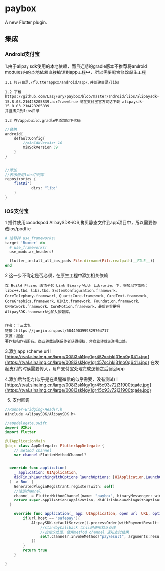 # paybox

A new Flutter plugin.

## 集成

### Android支付宝
1.由于alipay sdk使用的本地依赖，而且近期的gradle版本不推荐将android modules内的本地依赖直接编译到app工程中，所以需要配合修改原生工程

    1.1 打开目录./flutterappxx/android/app/,并创建目录/libs

    1.2 下载 https://github.com/LazyFury/paybox/blob/master/android/libs/alipaysdk-15.8.03.210428205839.aar?raw=true 或在支付宝官方网站下载 alipaysdk-15.8.03.210428205839
    并且拷贝到libs目录

    1.3 在/app/build.gradle中添加如下代码


``` gradle
//替换
android{
    defaultConfig{
        //minSdkVersion 16
        minSdkVersion 19
    }
}


//添加
//表示使用libs中到库
repositories {
    flatDir(
            dirs: "libs"
    )
}
```

### iOS支付宝

1 插件使用cocodspod AlipaySDK-iOS,拷贝静态文件到app项目中，所以需要修改ios/podfile
```ruby
# 注释掉 use_frameworks!
target 'Runner' do
  # use_frameworks!
  use_modular_headers!

  flutter_install_all_ios_pods File.dirname(File.realpath(__FILE__))
end
```
2 这一步不确定是否必须，在原生工程中添加相关依赖
```
在 Build Phases 选项卡的 Link Binary With Libraries 中，增加以下依赖：libc++.tbd、libz.tbd、SystemConfiguration.framework、CoreTelephony.framework、QuartzCore.framework、CoreText.framework、CoreGraphics.framework、UIKit.framework、Foundation.framework、CFNetwork.framework、CoreMotion.framework，最后还需要把AlipaySDK.framework也加入依赖库。


作者：十三太饱
链接：https://juejin.cn/post/6844903999829704717
来源：掘金
著作权归作者所有。商业转载请联系作者获得授权，非商业转载请注明出处。
```
3.添加app scheme url
![https://tva1.sinaimg.cn/large/008i3skNgy1gr457scihkj31no0q641u.jpg](https://tva1.sinaimg.cn/large/008i3skNgy1gr457scihkj31no0q641u.jpg)
在发起支付的时候需要传入，用户支付宝处理完成逻辑之后返回app

4.添加后台能力(似乎是在唤醒微信的似乎需要，没有测试)
![https://tva1.sinaimg.cn/large/008i3skNgy1gr45c93v72j31900tqade.jpg](https://tva1.sinaimg.cn/large/008i3skNgy1gr45c93v72j31900tqade.jpg)

5. 支付回调

```swift
//Runner-Bridging-Header.h
#include <AlipaySDK/AlipaySDK.h>

//appdelegate.swift
import UIKit
import Flutter

@UIApplicationMain
@objc class AppDelegate: FlutterAppDelegate {
    // method channel
    var channel:FlutterMethodChannel?


  override func application(
    _ application: UIApplication,
    didFinishLaunchingWithOptions launchOptions: [UIApplication.LaunchOptionsKey: Any]?
  ) -> Bool {
    GeneratedPluginRegistrant.register(with: self)
    //注册channel
    channel = FlutterMethodChannel(name: "paybox", binaryMessenger: window.rootViewController as! FlutterViewController as! FlutterBinaryMessenger)
    return super.application(application, didFinishLaunchingWithOptions: launchOptions)
  }

    override func application(_ app: UIApplication, open url: URL, options: [UIApplication.OpenURLOptionsKey : Any] = [:]) -> Bool {
        if(url.host == "safepay"){
            AlipaySDK.defaultService().processOrder(withPaymentResult: url,standbyCallback: { result in
                //standbyCallback 为nil时使用默认处理
                //自定义处理，使用method channel 通知支付结果
                self.channel?.invokeMethod("payResult", arguments:result)
            })
        }
        return true
    }

}
```
